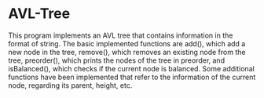 # AVL-Tree

This program implements an AVL tree that contains information in the format of string. 
The basic implemented functions are add(), which add a new node in the tree, remove(), which 
removes an existing node from the tree, preorder(), which prints the nodes of the tree in preorder,
and isBalanced(), which checks if the current node is balanced. Some additional functions have been 
implemented that refer to the information of the current node, regarding its parent, height, etc.
